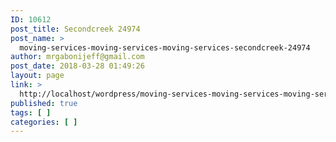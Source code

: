 ```yaml
---
ID: 10612
post_title: Secondcreek 24974
post_name: >
  moving-services-moving-services-moving-services-secondcreek-24974
author: mrgabonijeff@gmail.com
post_date: 2018-03-28 01:49:26
layout: page
link: >
  http://localhost/wordpress/moving-services-moving-services-moving-services-secondcreek-24974/
published: true
tags: [ ]
categories: [ ]
---
```

